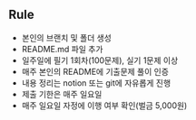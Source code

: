 ## **Rule**
- 본인의 브랜치 및 폴더 생성
- README.md 파일 추가
- 일주일에 필기 1회차(100문제), 실기 1문제 이상
- 매주 본인의 README에 기출문제 풀이 인증
- 내용 정리는 notion 또는 git에 자유롭게 진행
- 제출 기한은 매주 일요일
- 매주 일요일 자정에 이행 여부 확인(벌금 5,000원)
